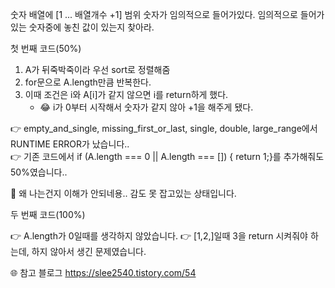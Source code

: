 숫자 배열에 [1 ... 배열개수 +1] 범위 숫자가 임의적으로 들어가있다.
임의적으로 들어가있는 숫자중에 놓친 값이 있는지 찾아라.

첫 번째 코드(50%)

1. A가 뒤죽박죽이라 우선 sort로 정렬해줌
2. for문으로 A.length만큼 반복한다.
3. 이때 조건은 i와 A[i]가 같지 않으면 i를 return하게 했다.
   - 😂 i가 0부터 시작해서 숫자가 같지 않아 +1을 해주게 됐다.

👉 empty_and_single, missing_first_or_last, single, double, large_range에서 RUNTIME ERROR가 났습니다..<br/>
👉 기존 코드에서 if (A.length === 0 || A.length === []) { return 1;}를 추가해줘도 50%였습니다..

🤔 왜 나는건지 이해가 안되네용.. 감도 못 잡고있는 상태입니다.

두 번째 코드(100%)

👉 A.length가 0일때를 생각하지 않았습니다.
👉 [1,2,]일때 3을 return 시켜줘야 하는데, 하지 않아서 생긴 문제였습니다.

🌐 참고 블로그
https://slee2540.tistory.com/54
